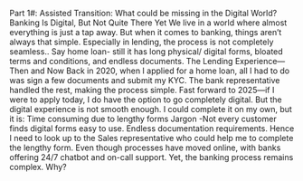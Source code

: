 Part 1#: Assisted Transition: What could be missing in the Digital World?
Banking Is Digital, But Not Quite There Yet
We live in a world where almost everything is just a tap away. But when it comes to banking, things aren’t always that simple. Especially in lending, the process is not completely seamless.. Say home loan- still it has long physical/ digital forms, bloated terms and conditions, and endless documents. 
The Lending Experience—Then and Now
Back in 2020, when I applied for a home loan, all I had to do was sign a few documents and submit my KYC. The bank representative handled the rest, making the process simple.
Fast forward to 2025—if I were to apply today, I do have the option to go completely digital. But the digital experience is not smooth enough. 
I could complete it on my own, but it is: 
Time consuming due to lengthy forms
Jargon -Not every customer finds digital forms easy to use.
Endless documentation requirements. 
Hence I need to look up to the Sales representative who could help me to complete the lengthy form.
Even though processes have moved online, with banks offering 24/7 chatbot and on-call support. Yet, the banking process remains complex. Why?
